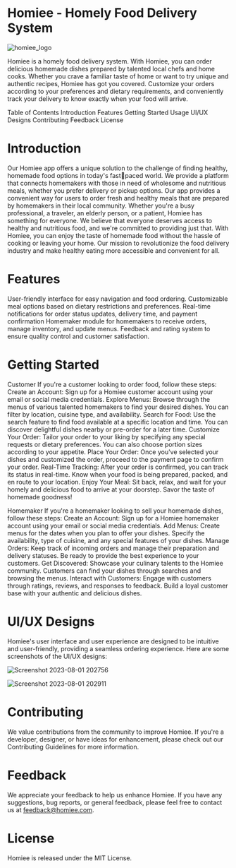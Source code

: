 # Homiee - Homely Food Delivery System

![homiee_logo](https://github.com/ShanaSherinIsmayil/Homiee/assets/127004106/f8801de1-a1e2-4bb6-92eb-aef62b965f1e)

Homiee is a homely food delivery system. With Homiee, you can order delicious homemade dishes prepared by talented local chefs and home cooks. Whether you crave a familiar taste of home or want to try unique and authentic recipes, Homiee has got you covered. Customize your orders according to your preferences and dietary requirements, and conveniently track your delivery to know exactly when your food will arrive.

Table of Contents
Introduction
Features
Getting Started
Usage
UI/UX Designs
Contributing
Feedback
License

# Introduction
Our Homiee app offers a unique solution to the challenge of finding healthy, homemade food options in today's fastpaced world. We provide a platform that connects homemakers with those in need of wholesome and nutritious meals, whether you prefer delivery or pickup options.
Our app provides a convenient way for users to order fresh and healthy meals that are prepared by homemakers in their local community. Whether you're a busy professional, a traveler, an elderly person, or a patient, Homiee has something for everyone.
We believe that everyone deserves access to healthy and nutritious food, and we're committed to providing just that. With Homiee, you can enjoy the taste of homemade food without the hassle of cooking or leaving your home.
Our mission to revolutionize the food delivery industry and make healthy eating more accessible and convenient for all.

# Features
User-friendly interface for easy navigation and food ordering.
Customizable meal options based on dietary restrictions and preferences.
Real-time notifications for order status updates, delivery time, and payment confirmation
Homemaker module for homemakers to receive orders, manage inventory, and update menus.
Feedback and rating system to ensure quality control and customer satisfaction.

# Getting Started

Customer
If you're a customer looking to order food, follow these steps:
Create an Account: Sign up for a Homiee customer account using your email or social media credentials.
Explore Menus: Browse through the menus of various talented homemakers to find your desired dishes. You can filter by location, cuisine type, and availability.
Search for Food: Use the search feature to find food available at a specific location and time. You can discover delightful dishes nearby or pre-order for a later time.
Customize Your Order: Tailor your order to your liking by specifying any special requests or dietary preferences. You can also choose portion sizes according to your appetite.
Place Your Order: Once you've selected your dishes and customized the order, proceed to the payment page to confirm your order.
Real-Time Tracking: After your order is confirmed, you can track its status in real-time. Know when your food is being prepared, packed, and en route to your location.
Enjoy Your Meal: Sit back, relax, and wait for your homely and delicious food to arrive at your doorstep. Savor the taste of homemade goodness!

Homemaker
If you're a homemaker looking to sell your homemade dishes, follow these steps:
Create an Account: Sign up for a Homiee homemaker account using your email or social media credentials.
Add Menus: Create menus for the dates when you plan to offer your dishes. Specify the availability, type of cuisine, and any special features of your dishes.
Manage Orders: Keep track of incoming orders and manage their preparation and delivery statuses. Be ready to provide the best experience to your customers.
Get Discovered: Showcase your culinary talents to the Homiee community. Customers can find your dishes through searches and browsing the menus.
Interact with Customers: Engage with customers through ratings, reviews, and responses to feedback. Build a loyal customer base with your authentic and delicious dishes.

# UI/UX Designs

Homiee's user interface and user experience are designed to be intuitive and user-friendly, providing a seamless ordering experience. Here are some screenshots of the UI/UX designs:

![Screenshot 2023-08-01 202756](https://github.com/ShanaSherinIsmayil/Homiee/assets/127004106/1f0900b6-31c9-4c1d-8c04-ec0f7a8edce7)

![Screenshot 2023-08-01 202911](https://github.com/ShanaSherinIsmayil/Homiee/assets/127004106/9024ad2b-dd16-480a-8c89-a7c5b8cb3232)

# Contributing
We value contributions from the community to improve Homiee. If you're a developer, designer, or have ideas for enhancement, please check out our Contributing Guidelines for more information.

# Feedback
We appreciate your feedback to help us enhance Homiee. If you have any suggestions, bug reports, or general feedback, please feel free to contact us at feedback@homiee.com.

# License
Homiee is released under the MIT License.




